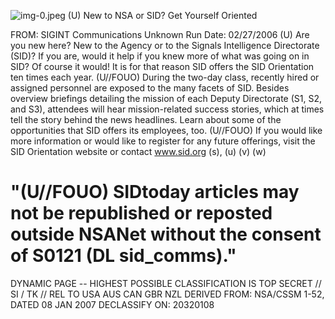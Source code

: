 ![img-0.jpeg](img-0.jpeg)
(U) New to NSA or SID? Get Yourself Oriented

FROM: SIGINT Communications
Unknown
Run Date: 02/27/2006
(U) Are you new here? New to the Agency or to the Signals Intelligence Directorate (SID)? If you are, would it help if you knew more of what was going on in SID? Of course it would! It is for that reason SID offers the SID Orientation ten times each year.
(U//FOUO) During the two-day class, recently hired or assigned personnel are exposed to the many facets of SID. Besides overview briefings detailing the mission of each Deputy Directorate (S1, S2, and S3), attendees will hear mission-related success stories, which at times tell the story behind the news headlines. Learn about some of the opportunities that SID offers its employees, too.
(U//FOUO) If you would like more information or would like to register for any future offerings, visit the SID Orientation website or contact www.sid.org (s), (u) (v) (w)

# "(U//FOUO) SIDtoday articles may not be republished or reposted outside NSANet without the consent of S0121 (DL sid_comms)." 

DYNAMIC PAGE -- HIGHEST POSSIBLE CLASSIFICATION IS
TOP SECRET // SI / TK // REL TO USA AUS CAN GBR NZL
DERIVED FROM: NSA/CSSM 1-52, DATED 08 JAN 2007 DECLASSIFY ON: 20320108
